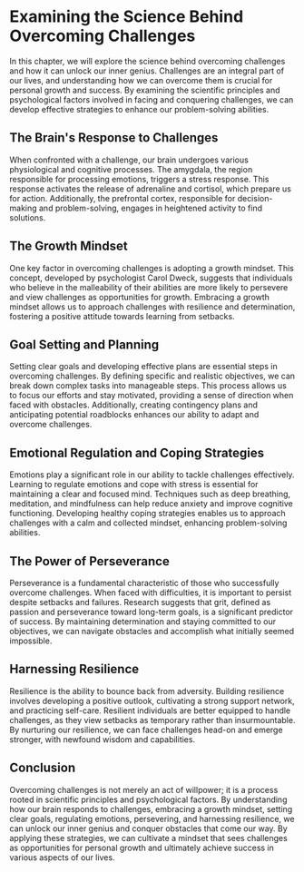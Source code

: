 Examining the Science Behind Overcoming Challenges
===========================================================



In this chapter, we will explore the science behind overcoming challenges and how it can unlock our inner genius. Challenges are an integral part of our lives, and understanding how we can overcome them is crucial for personal growth and success. By examining the scientific principles and psychological factors involved in facing and conquering challenges, we can develop effective strategies to enhance our problem-solving abilities.

The Brain's Response to Challenges
----------------------------------

When confronted with a challenge, our brain undergoes various physiological and cognitive processes. The amygdala, the region responsible for processing emotions, triggers a stress response. This response activates the release of adrenaline and cortisol, which prepare us for action. Additionally, the prefrontal cortex, responsible for decision-making and problem-solving, engages in heightened activity to find solutions.

The Growth Mindset
------------------

One key factor in overcoming challenges is adopting a growth mindset. This concept, developed by psychologist Carol Dweck, suggests that individuals who believe in the malleability of their abilities are more likely to persevere and view challenges as opportunities for growth. Embracing a growth mindset allows us to approach challenges with resilience and determination, fostering a positive attitude towards learning from setbacks.

Goal Setting and Planning
-------------------------

Setting clear goals and developing effective plans are essential steps in overcoming challenges. By defining specific and realistic objectives, we can break down complex tasks into manageable steps. This process allows us to focus our efforts and stay motivated, providing a sense of direction when faced with obstacles. Additionally, creating contingency plans and anticipating potential roadblocks enhances our ability to adapt and overcome challenges.

Emotional Regulation and Coping Strategies
------------------------------------------

Emotions play a significant role in our ability to tackle challenges effectively. Learning to regulate emotions and cope with stress is essential for maintaining a clear and focused mind. Techniques such as deep breathing, meditation, and mindfulness can help reduce anxiety and improve cognitive functioning. Developing healthy coping strategies enables us to approach challenges with a calm and collected mindset, enhancing problem-solving abilities.

The Power of Perseverance
-------------------------

Perseverance is a fundamental characteristic of those who successfully overcome challenges. When faced with difficulties, it is important to persist despite setbacks and failures. Research suggests that grit, defined as passion and perseverance toward long-term goals, is a significant predictor of success. By maintaining determination and staying committed to our objectives, we can navigate obstacles and accomplish what initially seemed impossible.

Harnessing Resilience
---------------------

Resilience is the ability to bounce back from adversity. Building resilience involves developing a positive outlook, cultivating a strong support network, and practicing self-care. Resilient individuals are better equipped to handle challenges, as they view setbacks as temporary rather than insurmountable. By nurturing our resilience, we can face challenges head-on and emerge stronger, with newfound wisdom and capabilities.

Conclusion
----------

Overcoming challenges is not merely an act of willpower; it is a process rooted in scientific principles and psychological factors. By understanding how our brain responds to challenges, embracing a growth mindset, setting clear goals, regulating emotions, persevering, and harnessing resilience, we can unlock our inner genius and conquer obstacles that come our way. By applying these strategies, we can cultivate a mindset that sees challenges as opportunities for personal growth and ultimately achieve success in various aspects of our lives.
